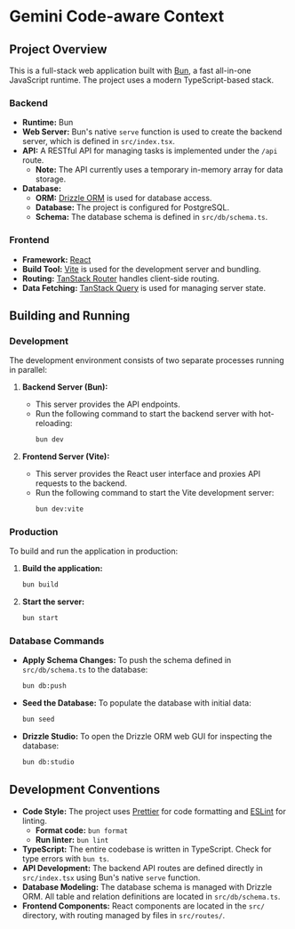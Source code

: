 # Gemini Code-aware Context

## Project Overview

This is a full-stack web application built with [Bun](https://bun.sh/), a fast all-in-one JavaScript runtime. The project uses a modern TypeScript-based stack.

### Backend

- **Runtime:** Bun
- **Web Server:** Bun's native `serve` function is used to create the backend server, which is defined in `src/index.tsx`.
- **API:** A RESTful API for managing tasks is implemented under the `/api` route.
  - **Note:** The API currently uses a temporary in-memory array for data storage.
- **Database:**
  - **ORM:** [Drizzle ORM](https://orm.drizzle.team/) is used for database access.
  - **Database:** The project is configured for PostgreSQL.
  - **Schema:** The database schema is defined in `src/db/schema.ts`.

### Frontend

- **Framework:** [React](https://react.dev/)
- **Build Tool:** [Vite](https://vitejs.dev/) is used for the development server and bundling.
- **Routing:** [TanStack Router](https://tanstack.com/router/) handles client-side routing.
- **Data Fetching:** [TanStack Query](https://tanstack.com/query/) is used for managing server state.

## Building and Running

### Development

The development environment consists of two separate processes running in parallel:

1.  **Backend Server (Bun):**
    - This server provides the API endpoints.
    - Run the following command to start the backend server with hot-reloading:
      ```bash
      bun dev
      ```

2.  **Frontend Server (Vite):**
    - This server provides the React user interface and proxies API requests to the backend.
    - Run the following command to start the Vite development server:
      ```bash
      bun dev:vite
      ```

### Production

To build and run the application in production:

1.  **Build the application:**
    ```bash
    bun build
    ```
2.  **Start the server:**
    ```bash
    bun start
    ```

### Database Commands

- **Apply Schema Changes:** To push the schema defined in `src/db/schema.ts` to the database:
  ```bash
  bun db:push
  ```
- **Seed the Database:** To populate the database with initial data:
  ```bash
  bun seed
  ```
- **Drizzle Studio:** To open the Drizzle ORM web GUI for inspecting the database:
  ```bash
  bun db:studio
  ```

## Development Conventions

- **Code Style:** The project uses [Prettier](https://prettier.io/) for code formatting and [ESLint](https://eslint.org/) for linting.
  - **Format code:** `bun format`
  - **Run linter:** `bun lint`
- **TypeScript:** The entire codebase is written in TypeScript. Check for type errors with `bun ts`.
- **API Development:** The backend API routes are defined directly in `src/index.tsx` using Bun's native `serve` function.
- **Database Modeling:** The database schema is managed with Drizzle ORM. All table and relation definitions are located in `src/db/schema.ts`.
- **Frontend Components:** React components are located in the `src/` directory, with routing managed by files in `src/routes/`.
